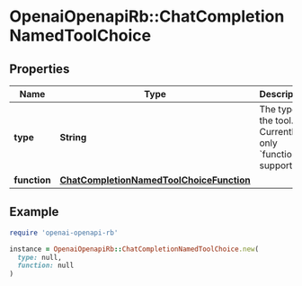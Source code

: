 # OpenaiOpenapiRb::ChatCompletionNamedToolChoice

## Properties

| Name | Type | Description | Notes |
| ---- | ---- | ----------- | ----- |
| **type** | **String** | The type of the tool. Currently, only &#x60;function&#x60; is supported. |  |
| **function** | [**ChatCompletionNamedToolChoiceFunction**](ChatCompletionNamedToolChoiceFunction.md) |  |  |

## Example

```ruby
require 'openai-openapi-rb'

instance = OpenaiOpenapiRb::ChatCompletionNamedToolChoice.new(
  type: null,
  function: null
)
```

